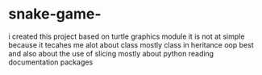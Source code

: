 # snake-game-
i created this project based on turtle graphics module it is not at simple because it tecahes me alot about class mostly class in heritance oop best 
and also about the use of slicing mostly about python reading documentation packages
